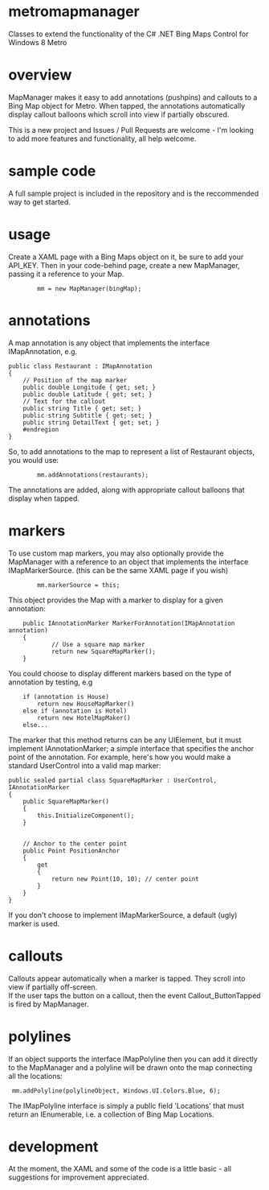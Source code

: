 metromapmanager
===============

Classes to extend the functionality of the C# .NET Bing Maps Control for Windows 8 Metro

overview
========
MapManager makes it easy to add annotations (pushpins) and callouts to a Bing Map object for Metro.  When tapped, the annotations automatically display callout balloons which scroll into view if partially obscured.

This is a new project and Issues / Pull Requests are welcome - I'm looking to add more features and functionality, all help welcome.


sample code
===========
A full sample project is included in the repository and is the reccommended way to get started.

usage
=====
Create a XAML page with a Bing Maps object on it, be sure to add your API_KEY.  Then in your code-behind page, create a new MapManager, passing it a reference to your Map.  

        
            mm = new MapManager(bingMap);
        

annotations
===========
A map annotation is any object that implements the interface IMapAnnotation, e.g.

    public class Restaurant : IMapAnnotation
    {
        // Position of the map marker
        public double Longitude { get; set; }
        public double Latitude { get; set; }
        // Text for the callout
        public string Title { get; set; }
        public string Subtitle { get; set; }
        public string DetailText { get; set; }
        #endregion
    }


So, to add annotations to the map to represent a list of Restaurant objects, you would use:

            mm.addAnnotations(restaurants);
            

The annotations are added, along with appropriate callout balloons that display when tapped.



markers
=======
To use custom map markers, you may also optionally provide the MapManager with a reference to an object that implements the interface IMapMarkerSource.  (this can be the same XAML page if you wish)

            mm.markerSource = this;


This object provides the Map with a marker to display for a given annotation:

        public IAnnotationMarker MarkerForAnnotation(IMapAnnotation annotation)
        {
                // Use a square map marker
                return new SquareMapMarker();
        }


You could choose to display different markers based on the type of annotation by testing, e.g

        if (annotation is House)
            return new HouseMapMarker()
        else if (annotation is Hotel)
            return new HotelMapMaker()
        else...
        
           
The marker that this method returns can be any UIElement, but it must implement IAnnotationMarker; a simple interface that specifies the anchor point of the annotation.  For example, here's how you would make a standard UserControl into a valid map marker:

    public sealed partial class SquareMapMarker : UserControl, IAnnotationMarker
    {
        public SquareMapMarker()
        {
            this.InitializeComponent();
        }


        // Anchor to the center point
        public Point PositionAnchor
        {
            get
            {
                return new Point(10, 10); // center point
            }
        }
    }
    
    
If you don't choose to implement IMapMarkerSource, a default (ugly) marker is used.


callouts
========
Callouts appear automatically when a marker is tapped.  They scroll into view if partially off-screen.  
If the user taps the button on a callout, then the event Callout_ButtonTapped is fired by MapManager.

polylines
=========
If an object supports the interface IMapPolyline then you can add it directly to the MapManager and a polyline will be drawn onto the map connecting all the locations:

     mm.addPolyline(polylineObject, Windows.UI.Colors.Blue, 6);
     
The IMapPolyline interface is simply a public field 'Locations' that must return an IEnumerable<Location>, i.e. a collection of Bing Map Locations.
     
     

development
===========
At the moment, the XAML and some of the code is a little basic - all suggestions for improvement appreciated.

